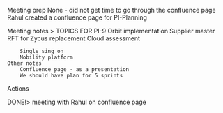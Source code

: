 Meeting prep
   None - did not get time to go through the confluence page
   Rahul created a confluence page for PI-Planning


Meeting notes
    > TOPICS FOR PI-9
        Orbit implementation 
        Supplier master 
        RFT for Zycus replacement
        Cloud assessment

        Single sing on 
        Mobility platform
    Other notes
        Confluence page - as a presentation 
        We should have plan for 5 sprints


Actions

DONE!>  meeting with Rahul on confluence page

